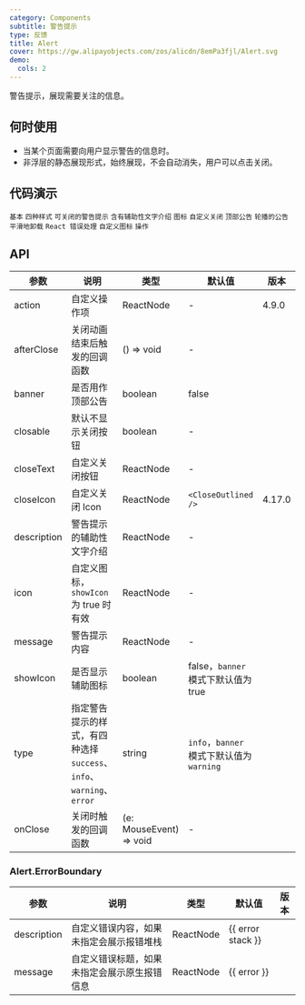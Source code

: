 ```yaml
---
category: Components
subtitle: 警告提示
type: 反馈
title: Alert
cover: https://gw.alipayobjects.com/zos/alicdn/8emPa3fjl/Alert.svg
demo:
  cols: 2
---
```


警告提示，展现需要关注的信息。

## 何时使用

- 当某个页面需要向用户显示警告的信息时。
- 非浮层的静态展现形式，始终展现，不会自动消失，用户可以点击关闭。

## 代码演示

<code src="./demo/basic.tsx">基本</code>
<code src="./demo/style.tsx">四种样式</code>
<code src="./demo/closable.tsx">可关闭的警告提示</code>
<code src="./demo/description.tsx">含有辅助性文字介绍</code>
<code src="./demo/icon.tsx">图标</code>
<code src="./demo/close-text.tsx">自定义关闭</code>
<code src="./demo/banner.tsx">顶部公告</code>
<code src="./demo/loop-banner.tsx">轮播的公告</code>
<code src="./demo/smooth-closed.tsx">平滑地卸载</code>
<code src="./demo/error-boundary.tsx">React 错误处理</code>
<code src="./demo/custom-icon.tsx">自定义图标</code>
<code src="./demo/action.tsx">操作</code>

## API

| 参数        | 说明                                                                 | 类型                    | 默认值                                    | 版本   |
| ----------- | -------------------------------------------------------------------- | ----------------------- | ----------------------------------------- | ------ |
| action      | 自定义操作项                                                         | ReactNode               | -                                         | 4.9.0  |
| afterClose  | 关闭动画结束后触发的回调函数                                         | () => void              | -                                         |        |
| banner      | 是否用作顶部公告                                                     | boolean                 | false                                     |        |
| closable    | 默认不显示关闭按钮                                                   | boolean                 | -                                         |        |
| closeText   | 自定义关闭按钮                                                       | ReactNode               | -                                         |        |
| closeIcon   | 自定义关闭 Icon                                                      | ReactNode               | `<CloseOutlined />`                       | 4.17.0 |
| description | 警告提示的辅助性文字介绍                                             | ReactNode               | -                                         |        |
| icon        | 自定义图标，`showIcon` 为 true 时有效                                | ReactNode               | -                                         |        |
| message     | 警告提示内容                                                         | ReactNode               | -                                         |        |
| showIcon    | 是否显示辅助图标                                                     | boolean                 | false，`banner` 模式下默认值为 true       |        |
| type        | 指定警告提示的样式，有四种选择 `success`、`info`、`warning`、`error` | string                  | `info`，`banner` 模式下默认值为 `warning` |        |
| onClose     | 关闭时触发的回调函数                                                 | (e: MouseEvent) => void | -                                         |        |

### Alert.ErrorBoundary

| 参数        | 说明                                         | 类型      | 默认值            | 版本 |
| ----------- | -------------------------------------------- | --------- | ----------------- | ---- |
| description | 自定义错误内容，如果未指定会展示报错堆栈     | ReactNode | {{ error stack }} |      |
| message     | 自定义错误标题，如果未指定会展示原生报错信息 | ReactNode | {{ error }}       |      |

